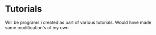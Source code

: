 # Tutorials
Will be programs i created as part of various tutorials. Would have made some modification's of my own
